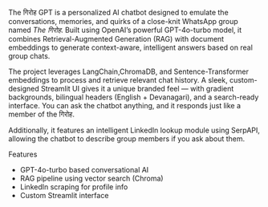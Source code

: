 The गिरोह GPT is a personalized AI chatbot designed to emulate the conversations, memories, and quirks of a close-knit WhatsApp group named *The गिरोह*. Built using OpenAI’s powerful GPT-4o-turbo model, it combines Retrieval-Augmented Generation (RAG) with document embeddings to generate context-aware, intelligent answers based on real group chats.

The project leverages LangChain,ChromaDB, and Sentence-Transformer embeddings to process and retrieve relevant chat history. A sleek, custom-designed Streamlit UI gives it a unique branded feel — with gradient backgrounds, bilingual headers (English + Devanagari), and a search-ready interface. You can ask the chatbot anything, and it responds just like a member of the गिरोह.

Additionally, it features an intelligent LinkedIn lookup module using SerpAPI, allowing the chatbot to describe group members if you ask about them.

 Features
- GPT-4o-turbo based conversational AI
- RAG pipeline using vector search (Chroma)
- LinkedIn scraping for profile info
- Custom Streamlit interface
